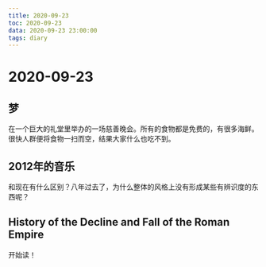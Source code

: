 ```yaml
---
title: 2020-09-23
toc: 2020-09-23
data: 2020-09-23 23:00:00
tags: diary
---
```



# 2020-09-23

## 梦

在一个巨大的礼堂里举办的一场慈善晚会。所有的食物都是免费的，有很多海鲜。很快人群便将食物一扫而空，结果大家什么也吃不到。

## 2012年的音乐

和现在有什么区别？八年过去了，为什么整体的风格上没有形成某些有辨识度的东西呢？

## History of the Decline and Fall of the Roman Empire

开始读！





